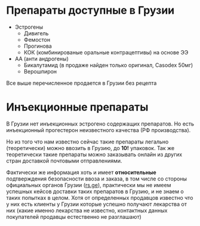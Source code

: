 # Препараты доступные в Грузии

- Эстрогены
  - Дивигель
  - Фемостон
  - Прогинова
  - КОК (комбинированые оральные контрацептивы) на основе ЭЭ
- АА (анти андрогены)
  - Бикалутамид (в продаже найден только оригинал, Casodex 50мг)
  - Верошпирон

Все выше перечисленное продается в Грузии без рецепта

# Инъекционные препараты

В Грузии нет инъекционных эстрогено содержащих препаратов. Но есть инъекционный
прогестерон неизвестного качества (РФ производства).

Но из того что нам известно сейчас такие препараты легально (теоретически)
можно ввозить в Грузию, до **10!** упаковок. Так же теоретически такие
препараты можно заказывать онлайн из других стран доставкой почтовыми
отправлениями.

Фактически же информация хоть и имеет **относительные** подтверждения
безопасности ввоза и заказа, в том числе со стороны официальных
органов Грузии ([rs.ge](rs.ge)), практически мы не имеем успешных кейсов
доставки таких препаратов в Грузию, и не знаем о таких попытках в
целом. Хотя от определенных продавцов известно что у них есть клиенты
у Грузии которые успешно получают лекарства от них (какие именно
лекарства не известно, контактных данных покупателей продавцы
естественно не разглашают)
